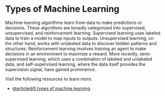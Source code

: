 # Types of Machine Learning

Machine learning algorithms learn from data to make predictions or decisions. These algorithms are broadly categorized into supervised, unsupervised, and reinforcement learning. Supervised learning uses labeled data to train a model to map inputs to outputs. Unsupervised learning, on the other hand, works with unlabeled data to discover hidden patterns and structures. Reinforcement learning involves training an agent to make decisions in an environment to maximize a reward. More recently, semi-supervised learning, which uses a combination of labeled and unlabeled data, and self-supervised learning, where the data itself provides the supervision signal, have gained prominence.

Visit the following resources to learn more:

- [@article@5 types of machine learning](https://lumenalta.com/insights/5-types-of-machine-learning)
